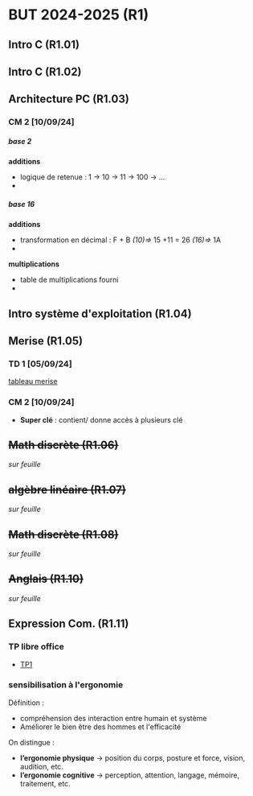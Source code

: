 
# BUT 2024-2025 (R1)

## Intro C (R1.01)

## Intro C (R1.02)

## Architecture PC (R1.03)

### CM 2 [10/09/24]

##### base 2
 **additions**
- logique de retenue : 1 -> 10 -> 11 -> 100 -> ...
- 
##### base 16
**additions**
- transformation en décimal : F + B *(10)=>* 15 +11 = 26 *(16)=>* 1A 
- 
**multiplications**
- table de multiplications fourni
- 

## Intro système d'exploitation (R1.04)

## Merise (R1.05)

### TD 1 [05/09/24]

[tableau merise](./merise/merise.ods)


### CM 2 [10/09/24]

 - **Super clé** : contient/ donne accès à plusieurs clé
 
## ~~Math discrète (R1.06)~~
*sur feuille*

## ~~algèbre linéaire (R1.07)~~
*sur feuille*

## ~~Math discrète (R1.08)~~
*sur feuille*

## ~~Anglais (R1.10)~~
*sur feuille*

## Expression Com. (R1.11)
 
### TP libre office

- [TP1](./R1.11/TP1.odt)

### sensibilisation à l'ergonomie

Définition : 
- compréhension des interaction entre humain et système
- Améliorer le bien être des hommes et l'efficacité

On distingue :
- **l’ergonomie physique** -> position du corps, posture et force, vision, audition, etc.
- **l’ergonomie cognitive** -> perception, attention, langage, mémoire, traitement, etc.



<!--stackedit_data:
eyJoaXN0b3J5IjpbOTgwMzk3MjgzLC03MjA2NDgyMDMsLTQ2OT
E2OTA1NSwtNzQzMjk1MjE1LC01MTYzMzY4NjQsLTE2ODcyMTA2
MDUsLTU0NDQ1MDMzMSw1NTM3NTgxMTEsLTIxMzI0NzE3NjIsLT
E1MjY2MTY5MjEsMTgyNjE1NzcxMCwxNTgzMjc3Nzg2LDE2MjI5
MzMwMzYsLTE2NzI5MTEzNzQsMTcyMzU3MTk4NCwtNzc1OTM2OT
g0LC0zOTY1OTcwNTQsLTE0OTQ5NTAzOTIsMzEyODk5ODg2LDEw
MTY1NTU1OTldfQ==
-->